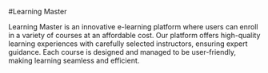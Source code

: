 #Learning Master

Learning Master is an innovative e-learning platform where users can enroll in a variety of courses at an affordable cost. Our platform offers high-quality learning experiences with carefully selected instructors, ensuring expert guidance. Each course is designed and managed to be user-friendly, making learning seamless and efficient.
